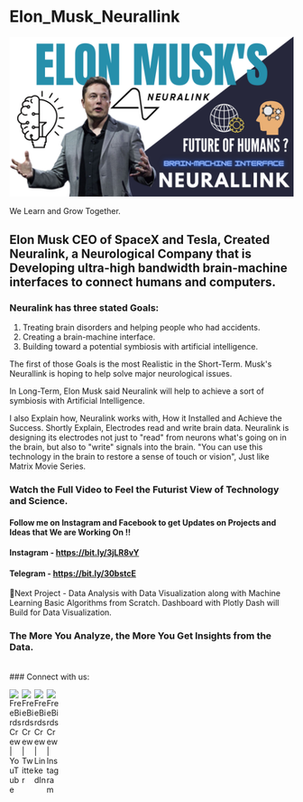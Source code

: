 # Elon_Musk_Neurallink

![Screenshot](ELONMUSK.png)

We Learn and Grow Together.

## Elon Musk CEO of SpaceX and Tesla, Created Neuralink, a Neurological Company that is Developing ultra-high bandwidth brain-machine interfaces to connect humans and computers.
### Neuralink has three stated Goals: 
1. Treating brain disorders and helping people who had accidents.
2. Creating a brain-machine interface.
3. Building toward a potential symbiosis with artificial intelligence. 

The first of those Goals is the most Realistic in the Short-Term.
Musk's Neurallink is hoping to help solve major neurological issues. 

In Long-Term, Elon Musk said Neuralink will help to achieve a sort of symbiosis with Artificial Intelligence.

I also Explain how, Neuralink works with, How it Installed and Achieve the Success.
Shortly Explain, Electrodes read and write brain data. Neuralink is designing its electrodes not just to "read" from neurons what's going on in the brain, but also to "write" signals into the brain. "You can use this technology in the brain to restore a sense of touch or vision", Just like Matrix Movie Series.

### Watch the Full Video to Feel the Futurist View of Technology and Science.

#### Follow me on Instagram and Facebook to get Updates on Projects and Ideas that We are Working On !!

#### Instagram - https://bit.ly/3jLR8vY

#### Telegram - https://bit.ly/30bstcE

🔴Next Project - Data Analysis with Data Visualization along with Machine Learning Basic Algorithms from Scratch. Dashboard with Plotly Dash will Build for Data Visualization.

### The More You Analyze, the More You Get Insights from the Data.
<br />
### Connect with us:

[<img align="left" alt="FreeBirds Crew | YouTube" width="22px" src="https://cdn.jsdelivr.net/npm/simple-icons@v3/icons/youtube.svg" />](https://www.youtube.com/channel/UC4RZP6hNT5gMlWCm0NDzUWg?view_as=subscriber?sub_confirmation=1)
[<img align="left" alt="FreeBirds Crew | Twitter" width="22px" src="https://cdn.jsdelivr.net/npm/simple-icons@v3/icons/twitter.svg" />](https://twitter.com/CrewFreebirds)
[<img align="left" alt="FreeBirds Crew | LinkedIn" width="22px" src="https://cdn.jsdelivr.net/npm/simple-icons@v3/icons/linkedin.svg" />](https://www.linkedin.com/in/simranjeet-singh-ab8071153/)
[<img align="left" alt="FreeBirds Crew | Instagram" width="22px" src="https://cdn.jsdelivr.net/npm/simple-icons@v3/icons/instagram.svg" />](https://www.instagram.com/freebirdscrew/)
